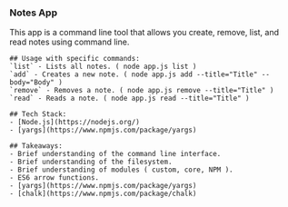 ### Notes App
This app is a command line tool that allows you create, remove, list, and read notes using command line.

    ## Usage with specific commands:
    `list` - Lists all notes. ( node app.js list )
    `add` - Creates a new note. ( node app.js add --title="Title" --body="Body" )
    `remove` - Removes a note. ( node app.js remove --title="Title" )
    `read` - Reads a note. ( node app.js read --title="Title" )

    ## Tech Stack:
    - [Node.js](https://nodejs.org/)
    - [yargs](https://www.npmjs.com/package/yargs)

    ## Takeaways:
    - Brief understanding of the command line interface.
    - Brief understanding of the filesystem.
    - Brief understanding of modules ( custom, core, NPM ).
    - ES6 arrow functions.
    - [yargs](https://www.npmjs.com/package/yargs)
    - [chalk](https://www.npmjs.com/package/chalk)